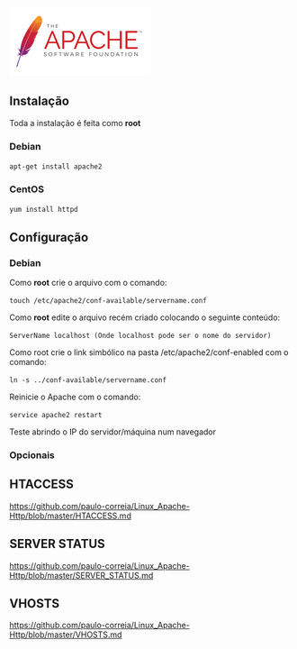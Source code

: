 ![](https://github.com/paulo-correia/Linux_Apache-Http/blob/master/Apache_logo.png?raw=true)

## Instalação
Toda a instalação é feita como **root**

### Debian
```apt-get install apache2```
### CentOS
```yum install httpd```

## Configuração

### Debian
Como **root** crie o arquivo com o comando:

`touch /etc/apache2/conf-available/servername.conf`

Como **root** edite o arquivo recém criado colocando o seguinte conteúdo:

`ServerName localhost (Onde localhost pode ser o nome do servidor)`

Como root crie o link simbólico na pasta /etc/apache2/conf-enabled com o comando:

`ln -s ../conf-available/servername.conf`

Reinicie o Apache com o comando:

`service apache2 restart`

Teste abrindo o IP do servidor/máquina num navegador

### Opcionais

## HTACCESS
https://github.com/paulo-correia/Linux_Apache-Http/blob/master/HTACCESS.md

## SERVER STATUS
https://github.com/paulo-correia/Linux_Apache-Http/blob/master/SERVER_STATUS.md

## VHOSTS
https://github.com/paulo-correia/Linux_Apache-Http/blob/master/VHOSTS.md

